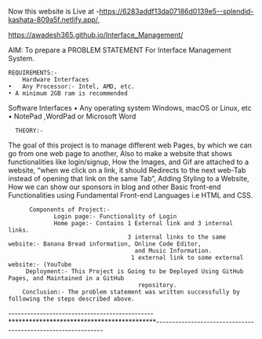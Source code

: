 Now this website is Live at -https://6283addf13da07186d0139e5--splendid-kashata-809a5f.netlify.app/,

https://awadesh365.github.io/Interface_Management/



   AIM: To prepare a PROBLEM STATEMENT For Interface Management System.

    REQUIREMENTS:-
        Hardware Interfaces
    •   Any Processor:- Intel, AMD, etc.
    • A minimum 2GB ram is recommended 

   Software Interfaces
    • Any operating system Windows, macOS or Linux, etc 
    • NotePad ,WordPad or Microsoft Word

      THEORY:-
The goal of this project is to manage different web Pages, by which we can go from one web page to another,
Also to make a website that shows functionalities like login/signup, How the Images, and Gif are attached to a website, “when we click on a link, it should Redirects to the next web-Tab instead of opening that link on the same Tab”, Adding Styling to a Website, How we can show our sponsors in blog and other Basic front-end Functionalities using Fundamental Front-end Languages i.e HTML and CSS.

          Components of Project:-
                 Login page:- Functionality of Login 
                 Home page:- Contains 1 External link and 3 internal links.
                                      3 internal links to the same website:- Banana Bread information, Online Code Editor,
                                        and Music Information. 
                                       1 external link to some external website:- (YouTube
         Deployment:- This Project is Going to be Deployed Using GitHub Pages, and Maintained in a GitHub 
                                         repository.
        Conclusion:- The problem statement was written successfully by following the steps described above.

----------------------------------------------*******************************************-------------------------------------------------------------
